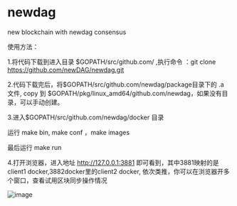 # newdag
new blockchain with newdag consensus

使用方法：

1.将代码下载到进入目录 $GOPATH/src/github.com/ ,执行命令 ：git clone https://github.com/newDAG/newdag.git

2.代码下载完后，将$GOPATH/src/github.com/newdag/package目录下的 .a 文件, copy 到 $GOPATH/pkg/linux_amd64/github.com/newdag，如果没有目录，可以手动创建。

3.进入$GOPATH/src/github.com/newdag/docker 目录

运行 make bin, make conf ，make images

最后运行 make run

4.打开浏览器，进入地址 http://127.0.0.1:3881 即可看到，其中3881映射的是client1 docker,3882docker里的client2 docker, 依次类推，你可以在浏览器开多个窗口，查看试用区块同步操作情况

 ![image](https://github.com/newDAG/newdag/screenshots/demo1.jpg)
 








 

